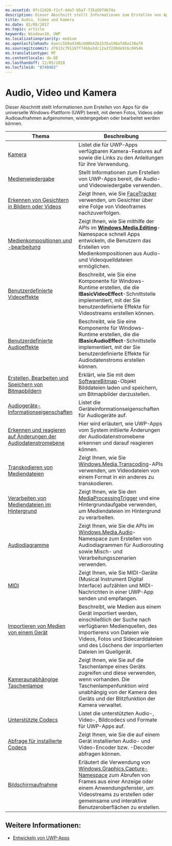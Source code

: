 ```yaml
---
ms.assetid: 0fc12d26-f1cf-4da7-b5a7-735a5074b74a
description: Dieser Abschnitt stellt Informationen zum Erstellen von Apps für die universelle Windows-Plattform (UWP) bereit, mit denen Fotos, Videos oder Audioaufnahmen aufgenommen, wiedergegeben oder bearbeitet werden können.
title: Audio, Video und Kamera
ms.date: 02/08/2017
ms.topic: article
keywords: Windows10, UWP
ms.localizationpriority: medium
ms.openlocfilehash: 6aecc5b9a43d6cb00b42b1535a196afd8a138af9
ms.sourcegitcommit: d7613c791107f74b6a3dc12a372d9de916c0454b
ms.translationtype: MT
ms.contentlocale: de-DE
ms.lasthandoff: 12/05/2018
ms.locfileid: "8748462"
---
```

# <a name="audio-video-and-camera"></a>Audio, Video und Kamera


Dieser Abschnitt stellt Informationen zum Erstellen von Apps für die universelle Windows-Plattform (UWP) bereit, mit denen Fotos, Videos oder Audioaufnahmen aufgenommen, wiedergegeben oder bearbeitet werden können.
 
| Thema                                                                                             | Beschreibung                                                                                                                                                                                                                                                                                    |
|---------------------------------------------------------------------------------------------------|------------------------------------------------------------------------------------------------------------------------------------------------------------------------------------------------------------------------------------------------------------------------------------------------|
| [Kamera](camera.md) | Listet die für UWP-Apps verfügbaren Kamera-Features auf sowie die Links zu den Anleitungen für ihre Verwendung. |
| [Medienwiedergabe](media-playback.md) | Stellt Informationen zum Erstellen von UWP-Apps bereit, die Audio- und Videowiedergabe verwenden. |
| [Erkennen von Gesichtern in Bildern oder Videos](detect-and-track-faces-in-an-image.md) | Zeigt Ihnen, wie Sie [FaceTracker](https://msdn.microsoft.com/library/windows/apps/dn974150) verwenden, um Gesichter über eine Folge von Videoframes nachzuverfolgen. |
| [Medienkompositionen und -bearbeitung](media-compositions-and-editing.md) | Zeigt Ihnen, wie Sie mithilfe der APIs im [**Windows.Media.Editing**](https://msdn.microsoft.com/library/windows/apps/dn640565)-Namespace schnell Apps entwickeln, die Benutzern das Erstellen von Medienkompositionen aus Audio- und Videoquelldateien ermöglichen. |
| [Benutzerdefinierte Videoeffekte](custom-video-effects.md) | Beschreibt, wie Sie eine Komponente für Windows-Runtime erstellen, die die **IBasicVideoEffect**-Schnittstelle implementiert, mit der Sie benutzerdefinierte Effekte für Videostreams erstellen können. |
| [Benutzerdefinierte Audioeffekte](custom-audio-effects.md) | Beschreibt, wie Sie eine Komponente für Windows-Runtime erstellen, die die **IBasicAudioEffect**-Schnittstelle implementiert, mit der Sie benutzerdefinierte Effekte für Audiodatenstroms erstellen können. |
| [Erstellen, Bearbeiten und Speichern von Bitmapbildern](imaging.md) | Erklärt, wie Sie mit dem [SoftwareBitmap](https://msdn.microsoft.com/library/windows/apps/dn887358)-Objekt Bilddateien laden und speichern, um Bitmapbilder darzustellen.  |
| [Audiogeräte-Informationseigenschaften](audio-device-information-properties.md)  | Listet die Geräteinformationseigenschaften für Audiogeräte auf. |
| [Erkennen und reagieren auf Änderungen der Audiodatenstromebene](detect-and-respond-to-audio-state-changes.md)  | Hier wird erläutert, wie UWP-Apps vom System initiierte Änderungen der Audiodatenstromebene erkennen und darauf reagieren können. |
| [Transkodieren von Mediendateien](transcode-media-files.md) | Zeigt Ihnen, wie Sie [Windows.Media.Transcoding](https://msdn.microsoft.com/library/windows/apps/br207105)-APIs verwenden, um Videodateien von einem Format in ein anderes zu transkodieren. |
| [Verarbeiten von Mediendateien im Hintergrund](process-media-files-in-the-background.md) | Zeigt Ihnen, wie Sie den [MediaProcessingTrigger](https://msdn.microsoft.com/library/windows/apps/dn806005) und eine Hintergrundaufgabe verwenden, um Mediendateien im Hintergrund zu verarbeiten. |
| [Audiodiagramme](audio-graphs.md) | Zeigt Ihnen, wie Sie die APIs im [Windows.Media.Audio](https://msdn.microsoft.com/library/windows/apps/dn914341)-Namespace zum Erstellen von Audiodiagrammen für Audiorouting sowie Misch- und Verarbeitungsszenarien verwenden. |
| [MIDI](midi.md) | Zeigt Ihnen, wie Sie MIDI-Geräte (Musical Instrument Digital Interface) aufzählen und MIDI-Nachrichten in einer UWP-App senden und empfangen. |
| [Importieren von Medien von einem Gerät](import-media-from-a-device.md) | Beschreibt, wie Medien aus einem Gerät importiert werden, einschließlich der Suche nach verfügbaren Medienquellen, des Importierens von Dateien wie Videos, Fotos und Sidecarddateien und des Löschens der importierten Dateien im Quellgerät. |
| [Kameraunabhängige Taschenlampe](camera-independent-flashlight.md) | Zeigt Ihnen, wie Sie auf die Taschenlampe eines Geräts zugreifen und diese verwenden, wenn vorhanden. Die Taschenlampenfunktion wird unabhängig von der Kamera des Geräts und der Blitzfunktion der Kamera verwaltet. |
| [Unterstützte Codecs](supported-codecs.md) | Listet die unterstützten Audio-, Video-, Bildcodecs und Formate für UWP-Apps auf. |
| [Abfrage für installierte Codecs](codec-query.md) | Zeigt Ihnen, wie Sie die auf einem Gerät installierten Audio- und Video-Encoder bzw. -Decoder abfragen können. |
| [Bildschirmaufnahme](screen-capture.md) | Erläutert die Verwendung von [Windows.Graphics.Capture-Namespace](https://docs.microsoft.com/uwp/api/windows.graphics.capture) zum Abrufen von Frames aus einer Anzeige oder einem Anwendungsfenster, um Videostreams zu erstellen oder gemeinsame und interaktive Benutzeroberflächen zu erstellen. |

## <a name="see-also"></a>Weitere Informationen:
- [Entwickeln von UWP-Apps](https://developer.microsoft.com/windows/develop)

 

 

 





